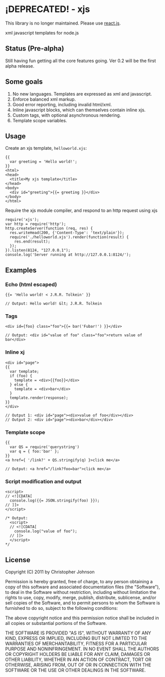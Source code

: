 ¡DEPRECATED! - xjs
===

This library is no longer maintained. Please use [react.js](https://reactjs.org/).

xml javascript templates for node.js

Status (Pre-alpha)
------------------

Still having fun getting all the core features going. Ver 0.2 will be the first alpha release.

Some goals
----------

1. No new languages. Templates are expressed as xml and javascript.
2. Enforce balanced xml markup.
3. Good error reporting, including invalid html/xml.
4. Inline javascript blocks, which can themselves contain inline xjs.
5. Custom tags, with optional asynchronous rendering.
6. Template scope variables.

Usage
-----

Create an xjs template, `helloworld.xjs`:

    {{
      var greeting = 'Hello world!';
    }}
    <html>
    <head>
      <title>My xjs template</title>
    </head>
    <body>
      <div id="greeting">{{= greeting }}</div>
    </body>
    </html>

Require the xjs module compiler, and respond to an http request using xjs

    require('xjs');
    var http = require('http');
    http.createServer(function (req, res) {
      res.writeHead(200, {'Content-Type': 'text/plain'});
      require('./helloworld.xjs').render(function(result) {
        res.end(result);
      });
    }).listen(8124, "127.0.0.1");
    console.log('Server running at http://127.0.0.1:8124/');

Examples
--------

### Echo (html escaped)

    {{= 'Hello world! < J.R.R. Tolkein' }}

    // Output: Hello world! &lt; J.R.R. Tolkein

### Tags

    <div id={foo} class="foo">{{= bar('Fubar!') }}</div>

    // Output: <div id="value of foo" class="foo">return value of bar</div>

### Inline xj

    <div id="page">
    {{
      var template;
      if (foo) {
        template = <div>{{foo}}</div>
      } else {
        template = <div>bar</div>
      }
      template.render(response);
    }}
    </div>

    // Output 1: <div id="page"><div>value of foo</div></div>
    // Output 2: <div id="page"><div>bar</div></div>

### Template scope

    {{
      var QS = require('querystring')
      var q = { foo:'bar' };
    }}
    <a href={ '/link?' + QS.stringify(q) }>click me</a>

    // Output: <a href="/link?foo=bar">click me</a>

### Script modification and output

    <script>
    // <![CDATA[
      console.log({{= JSON.stringify(foo) }});
    // ]]>
    </script>

    /* Output:
      <script>
      // <![CDATA[
        console.log("value of foo");
      // ]]>
      </script>
    */

License
-------

Copyright (C) 2011 by Christopher Johnson

Permission is hereby granted, free of charge, to any person obtaining a copy
of this software and associated documentation files (the "Software"), to deal
in the Software without restriction, including without limitation the rights
to use, copy, modify, merge, publish, distribute, sublicense, and/or sell
copies of the Software, and to permit persons to whom the Software is
furnished to do so, subject to the following conditions:

The above copyright notice and this permission notice shall be included in
all copies or substantial portions of the Software.

THE SOFTWARE IS PROVIDED "AS IS", WITHOUT WARRANTY OF ANY KIND, EXPRESS OR
IMPLIED, INCLUDING BUT NOT LIMITED TO THE WARRANTIES OF MERCHANTABILITY,
FITNESS FOR A PARTICULAR PURPOSE AND NONINFRINGEMENT. IN NO EVENT SHALL THE
AUTHORS OR COPYRIGHT HOLDERS BE LIABLE FOR ANY CLAIM, DAMAGES OR OTHER
LIABILITY, WHETHER IN AN ACTION OF CONTRACT, TORT OR OTHERWISE, ARISING FROM,
OUT OF OR IN CONNECTION WITH THE SOFTWARE OR THE USE OR OTHER DEALINGS IN
THE SOFTWARE.
